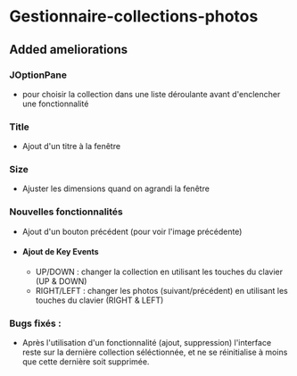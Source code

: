 # Gestionnaire-collections-photos

## Added ameliorations

### JOptionPane
- pour choisir la collection dans une liste déroulante avant d'enclencher une fonctionnalité

### Title
- Ajout d'un titre à la fenêtre

### Size
- Ajuster les dimensions quand on agrandi la fenêtre

### Nouvelles fonctionnalités
- Ajout d'un bouton précédent (pour voir l'image précédente) 
- #### Ajout de Key Events 
  - UP/DOWN : changer la collection en utilisant les touches du clavier (UP & DOWN) 
  - RIGHT/LEFT : changer les photos (suivant/précédent) en utilisant les touches du clavier (RIGHT & LEFT) 

### Bugs fixés : 
- Après l'utilisation d'un fonctionnalité (ajout, suppression) l'interface reste sur la dernière collection séléctionnée, et ne se réinitialise à moins que cette dernière soit supprimée.
